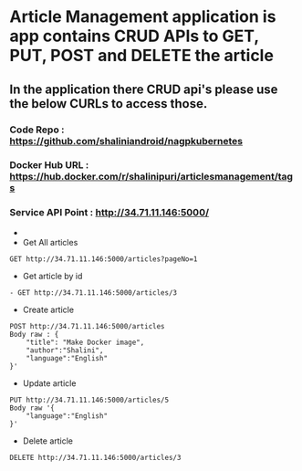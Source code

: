# Article Management application is app contains CRUD APIs to GET, PUT, POST and DELETE the article

## In the application there CRUD api's please use the below CURLs to access those.

### Code Repo : https://github.com/shaliniandroid/nagpkubernetes
### Docker Hub URL : https://hub.docker.com/r/shalinipuri/articlesmanagement/tags
### Service API Point : http://34.71.11.146:5000/

-
- Get All articles

```
GET http://34.71.11.146:5000/articles?pageNo=1
```

- Get article by id

```
- GET http://34.71.11.146:5000/articles/3
```

- Create article

```
POST http://34.71.11.146:5000/articles
Body raw : {
    "title": "Make Docker image",
    "author":"Shalini",
    "language":"English"
}'
```

- Update article

```
PUT http://34.71.11.146:5000/articles/5
Body raw '{
    "language":"English"
}'
```

- Delete article

```
DELETE http://34.71.11.146:5000/articles/3
```

